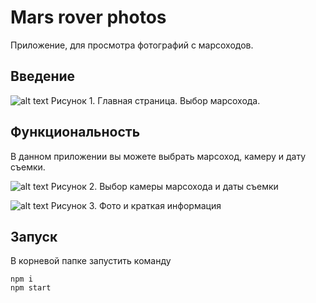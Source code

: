 # Mars rover photos

Приложение, для просмотра фотографий с марсоходов.

Введение
-----------

![alt text](screenshots/1.png "Главная страница")
Рисунок 1. Главная страница. Выбор марсохода.

Функциональность
-----------
В данном приложении вы можете выбрать марсоход, камеру и дату съемки.

![alt text](screenshots/2.png "Выбор камеры марсохода и даты съемки")
Рисунок 2. Выбор камеры марсохода и даты съемки


![alt text](screenshots/3.png "Фото и краткая информация")
Рисунок 3. Фото и краткая информация

Запуск
-----------
В корневой папке запустить команду

```
npm i
npm start
```
